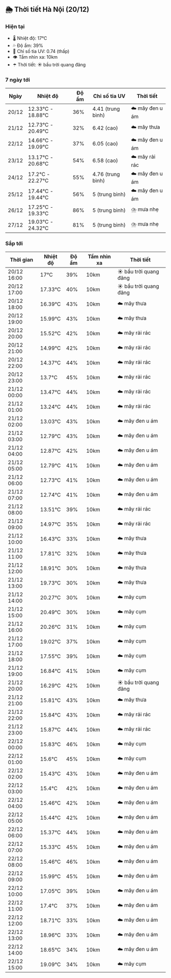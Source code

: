 ## 🌦️ Thời tiết Hà Nội (20/12)

### Hiện tại

- 🌡️ Nhiệt độ: 17℃
- 💦 Độ ẩm: 39%
- 🌟 Chỉ số tia UV: 0.74 (thấp)
- 👁️ Tầm nhìn xa: 10km
- ☂️ Thời tiết: ☀️ bầu trời quang đãng

### 7 ngày tới

| Ngày | Nhiệt độ | Độ ẩm | Chỉ số tia UV | Thời tiết |
| --- | --- | --- | --- | --- |
| 20/12 | 12.33℃ - 18.88℃ | 36% | 4.41 (trung bình) | ☁️ mây đen u ám |
| 21/12 | 12.73℃ - 20.49℃ | 32% | 6.42 (cao) | ☁️ mây thưa |
| 22/12 | 14.66℃ - 19.09℃ | 37% | 6.05 (cao) | ☁️ mây đen u ám |
| 23/12 | 13.17℃ - 20.68℃ | 54% | 6.58 (cao) | ☁️ mây rải rác |
| 24/12 | 17.2℃ - 22.27℃ | 55% | 4.76 (trung bình) | ☁️ mây đen u ám |
| 25/12 | 17.44℃ - 19.44℃ | 56% | 5 (trung bình) | ☁️ mây đen u ám |
| 26/12 | 17.25℃ - 19.33℃ | 86% | 5 (trung bình) | ⛈️ mưa nhẹ |
| 27/12 | 19.03℃ - 24.32℃ | 81% | 5 (trung bình) | ⛈️ mưa nhẹ |

### Sắp tới

| Thời gian | Nhiệt độ | Độ ẩm | Tầm nhìn xa | Thời tiết |
| --- | --- | --- | --- | --- |
| 20/12 16:00 | 17℃ | 39% | 10km | ☀️ bầu trời quang đãng |
| 20/12 17:00 | 17.33℃ | 40% | 10km | ☀️ bầu trời quang đãng |
| 20/12 18:00 | 16.39℃ | 43% | 10km | ☁️ mây thưa |
| 20/12 19:00 | 15.99℃ | 43% | 10km | ☁️ mây thưa |
| 20/12 20:00 | 15.52℃ | 42% | 10km | ☁️ mây rải rác |
| 20/12 21:00 | 14.99℃ | 42% | 10km | ☁️ mây rải rác |
| 20/12 22:00 | 14.37℃ | 44% | 10km | ☁️ mây rải rác |
| 20/12 23:00 | 13.7℃ | 45% | 10km | ☁️ mây rải rác |
| 21/12 00:00 | 13.47℃ | 44% | 10km | ☁️ mây rải rác |
| 21/12 01:00 | 13.24℃ | 44% | 10km | ☁️ mây rải rác |
| 21/12 02:00 | 13.03℃ | 43% | 10km | ☁️ mây đen u ám |
| 21/12 03:00 | 12.79℃ | 43% | 10km | ☁️ mây đen u ám |
| 21/12 04:00 | 12.87℃ | 42% | 10km | ☁️ mây đen u ám |
| 21/12 05:00 | 12.79℃ | 41% | 10km | ☁️ mây đen u ám |
| 21/12 06:00 | 12.73℃ | 41% | 10km | ☁️ mây đen u ám |
| 21/12 07:00 | 12.74℃ | 41% | 10km | ☁️ mây đen u ám |
| 21/12 08:00 | 13.51℃ | 39% | 10km | ☁️ mây rải rác |
| 21/12 09:00 | 14.97℃ | 35% | 10km | ☁️ mây rải rác |
| 21/12 10:00 | 16.43℃ | 33% | 10km | ☁️ mây thưa |
| 21/12 11:00 | 17.81℃ | 32% | 10km | ☁️ mây thưa |
| 21/12 12:00 | 18.91℃ | 30% | 10km | ☁️ mây thưa |
| 21/12 13:00 | 19.73℃ | 30% | 10km | ☁️ mây thưa |
| 21/12 14:00 | 20.27℃ | 30% | 10km | ☁️ mây cụm |
| 21/12 15:00 | 20.49℃ | 30% | 10km | ☁️ mây cụm |
| 21/12 16:00 | 20.26℃ | 31% | 10km | ☁️ mây cụm |
| 21/12 17:00 | 19.02℃ | 37% | 10km | ☁️ mây cụm |
| 21/12 18:00 | 17.55℃ | 39% | 10km | ☁️ mây cụm |
| 21/12 19:00 | 16.84℃ | 41% | 10km | ☁️ mây cụm |
| 21/12 20:00 | 16.29℃ | 42% | 10km | ☀️ bầu trời quang đãng |
| 21/12 21:00 | 15.81℃ | 43% | 10km | ☁️ mây thưa |
| 21/12 22:00 | 15.84℃ | 43% | 10km | ☁️ mây rải rác |
| 21/12 23:00 | 15.87℃ | 44% | 10km | ☁️ mây rải rác |
| 22/12 00:00 | 15.83℃ | 46% | 10km | ☁️ mây cụm |
| 22/12 01:00 | 15.6℃ | 45% | 10km | ☁️ mây cụm |
| 22/12 02:00 | 15.43℃ | 43% | 10km | ☁️ mây đen u ám |
| 22/12 03:00 | 15.4℃ | 42% | 10km | ☁️ mây đen u ám |
| 22/12 04:00 | 15.46℃ | 42% | 10km | ☁️ mây đen u ám |
| 22/12 05:00 | 15.44℃ | 42% | 10km | ☁️ mây đen u ám |
| 22/12 06:00 | 15.37℃ | 44% | 10km | ☁️ mây đen u ám |
| 22/12 07:00 | 15.33℃ | 45% | 10km | ☁️ mây đen u ám |
| 22/12 08:00 | 15.46℃ | 46% | 10km | ☁️ mây đen u ám |
| 22/12 09:00 | 15.99℃ | 45% | 10km | ☁️ mây đen u ám |
| 22/12 10:00 | 17.05℃ | 39% | 10km | ☁️ mây đen u ám |
| 22/12 11:00 | 17.4℃ | 37% | 10km | ☁️ mây đen u ám |
| 22/12 12:00 | 18.71℃ | 33% | 10km | ☁️ mây đen u ám |
| 22/12 13:00 | 18.96℃ | 33% | 10km | ☁️ mây đen u ám |
| 22/12 14:00 | 18.65℃ | 34% | 10km | ☁️ mây đen u ám |
| 22/12 15:00 | 19.09℃ | 34% | 10km | ☁️ mây cụm |
